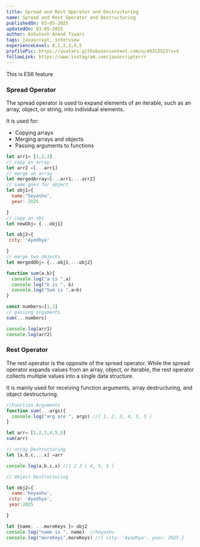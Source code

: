 ```yaml
---
title: Spread and Rest Operator and Destructuring
name: Spread and Rest Operator and Destructuring
publishedOn: 03-05-2025
updatedOn: 03-05-2025
author: Ashutosh Anand Tiwari
tags: javascript, interview
experienceLevel: 0,1,2,3,4,5
profilePic: https://avatars.githubusercontent.com/u/40313523?v=4
followLink: https://www.instagram.com/javascripterrr
---
```

This is ES6 feature

### Spread Operator

The spread operator is used to expand elements of an iterable, such as an array, object, or string, into individual elements.

It is used for:

* Copying arrays
* Merging arrays and objects
* Passing arguments to functions

```jsx
let arr1= [1,2,3]
// copy an array
let arr2 =[...arr1]
// merge an array
let mergedArray=[...arr1,...arr2]
// same goes for object
let obj1={
  name:"heyashu",
  year: 2025

}
// copy an obj 
let newObj= {...obj1}

let obj2={
 city: 'Ayodhya'

}
// merge two objects
let mergedObj= {...obj1,...obj2}

function sum(a,b){
  console.log("a is ",a)
  console.log("b is ", b)
  console.log("Sum is ",a+b)
}

const numbers=[1,3]
// passing arguments 
sum(...numbers)

console.log(arr1)
console.log(arr2)
```

### Rest Operator

The rest operator is the opposite of the spread operator. While the spread operator expands values from an array, object, or iterable, the rest operator collects multiple values into a single data structure.

It is mainly used for receiving function arguments, array destructuring, and object destructuring.

```jsx
//Function Arguments
function sum(...args){
  console.log("arg are ", args) //[ 1, 2, 3, 4, 5, 5 ]
}

let arr= [1,2,3,4,5,5]
sum(arr)

// array Destructuring
let [a,b,c,...x] =arr

console.log(a,b,c,x) //1 2 3 [ 4, 5, 5 ]

// Object Destructuring 

let obj2={
  name:'heyashu',
 city: 'Ayodhya',
 year:2025

}

let {name, ...moreKeys }= obj2
console.log("name is ", name)  //heyashu
console.log("moreKeys",moreKeys) //{ city: 'Ayodhya', year: 2025 }
```
